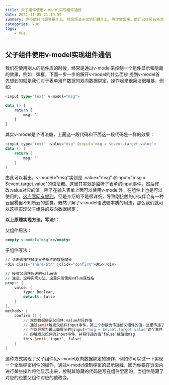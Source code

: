 ```yaml
---
title: 父子组件使用v-model实现组件通信
date: 2021-11-05 21:19:59
summary: 你不能只问顾客要什么，然后想法子给他们做什么。等你做出来，他们已经另有新欢了。
categories: Vue
tags: 	
	- Vue
---
```


##  父子组件使用v-model实现组件通信

我们在使用别人的组件库的时候，经常是通过v-model来控制一个组件显示和隐藏的效果，例如：弹框，下面一步一步的解开v-model的什么面纱
提到v-model首先想到的就是我们对于表单用户数据的双向数据绑定，操作起来很简洁很粗暴，例如:

```haskell
<input type="text" v-model="msg">

data () {            
    return {                
        msg: ''            
    }        
}
```

其实v-model是个语法糖，上面这一段代码和下面这一段代码是一样的效果：

```kotlin
<input type="text" :value="msg" @input="msg = $event.target.value">
data () {
    return {
        msg: '' 
    }        
}
```

由此可以看出，v-model="msg"实则是 :value="msg" @input="msg = $event.target.value"的语法糖。这里其实就是监听了表单的input事件，然后修改:value对应的值。除了在输入表单上面可以使用v-model外，在组件上也是可以使用的，[这点官网有提到](https://link.segmentfault.com/?enc=5qWW0RYXGz16gm%2Bs3FJCMA%3D%3D.rv24FGszaC%2F43nRa3BkeG4iPiEcS%2BdzlqWAS6pwMUetPNUrOTOXtZqFaMUmaBYP25V%2FoQ78jWF7nxDf9AS3SlVlt2dgbCX6XfSlQkUzOFjh%2BKBztRQFu7UkYGXceDUbZLGvbRfYK4xiXn9ofo7V9%2FO3eB41zVc8At0KRUowdoME%3D)，但是介绍的不是很详细，导致刚接触的小伙伴会有一种云里雾里不知所云的感觉。既然了解了v-model语法糖本质的用法，那么我们就可以这样实现父子组件的双向数据绑定：

**以上原理实现方法，写法1：**

父组件用法：

```xml
<empty v-model="msg"></empty>
```

子组件写法：

```awk
// 点击该按钮触发父子组件的数据同步
<div class="share-btn" @click="confirm">确定</div>

// 接收父组件传递的value值
// 注意，这种实现方法，这里只能使用value属性名
props: {            
    value: {                
        type: Boolean,                
        default: false            
    }        
},
methods: {            
    confirm () {                
        // 双向数据绑定父组件:value对应的值 
        // 通过$emit触发父组件input事件，第二个参数为传递给父组件的值，这里传递了一个false值 
        // 可以理解为最上面展示的@input="msg = $event.target.value"这个事件
        // 即触发父组件的input事件，并将传递的值‘false’赋值给msg             
        this.$emit('input', false)            
    }        
}
```

这种方式实现了父子组件见v-model双向数据绑定的操作，例如你可以试一下实现一个全局弹窗组件的操作，通过v-model控制弹窗的显示隐藏，因为你要在页面内进行某些操作将他显示出来，控制其隐藏的代码是写在组件里面的，当组件隐藏了对应的也要父组件对应的值改变。

